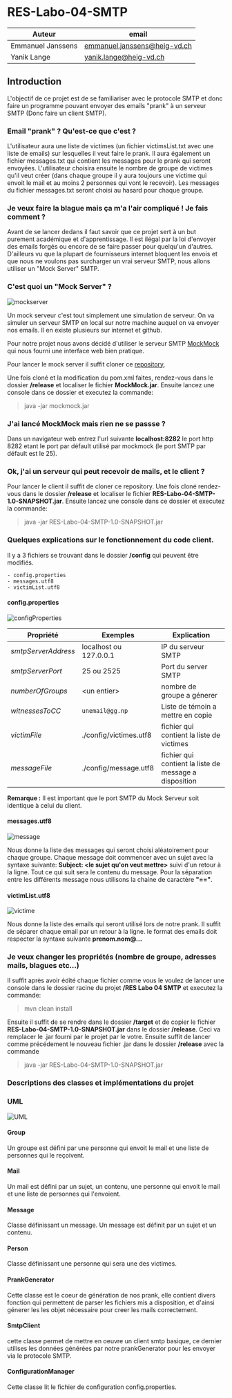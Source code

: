 
# RES-Labo-04-SMTP

|Auteur|email|
|-----------------|--------------|
| Emmanuel Janssens | emmanuel.janssens@heig-vd.ch|
| Yanik Lange | yanik.lange@heig-vd.ch

## Introduction

L'objectif de ce projet est de se familiariser avec le protocole SMTP et donc faire un programme pouvant envoyer des emails "prank" à un serveur SMTP (Donc faire un client SMTP).
 

### Email "prank" ? Qu'est-ce que c'est ?

L'utilisateur aura une liste de victimes (un fichier victimsList.txt avec une liste de emails) sur lesquelles il veut faire le prank. Il aura également un fichier messages.txt qui contient les messages pour le prank qui seront envoyées.
L'utilisateur choisira ensuite le nombre de groupe de victimes qu'il veut créer (dans chaque groupe il y aura toujours une victime qui envoit le mail et au moins 2 personnes qui vont le recevoir). Les messages du fichier messages.txt seront choisi au hasard pour chaque groupe.


### Je veux faire la blague mais ça m'a l'air compliqué ! Je fais comment ?

Avant de se lancer dedans il faut savoir que ce projet sert à un but purement académique et d'apprentissage. Il est ilégal par la loi d'envoyer des emails forgés ou encore de se faire passer pour quelqu'un d'autres. D'ailleurs vu que la plupart de fournisseurs internet bloquent les envois et que nous ne voulons pas surcharger un vrai serveur SMTP, nous allons utiliser un "Mock Server" SMTP.

### C'est quoi un "Mock Server" ?
![mockserver](images/mockmock.PNG)

Un mock serveur c'est tout simplement une simulation de serveur. On va simuler un serveur SMTP en local sur notre machine auquel on va envoyer nos emails.
Il en existe plusieurs sur internet et github. 

Pour notre projet nous avons décidé d'utiliser le serveur SMTP [MockMock](https://github.com/tweakers/MockMock) qui nous fourni une interface web bien pratique.

Pour lancer le mock server il suffit cloner ce [repository](https://github.com/DominiqueComte/MockMock),

Une fois cloné et la modification du pom.xml faites, rendez-vous dans le dossier **/release** et localiser le fichier **MockMock.jar**.
Ensuite lancez une console dans ce dossier et executez la commande:
>java -jar mockmock.jar

### J'ai lancé MockMock mais rien ne se passse ?

Dans un navigateur web entrez l'url suivante **localhost:8282** le port http 8282 etant le port par défault utilisé par mockmock (le port SMTP par défault est le 25).

### Ok, j'ai un serveur qui peut recevoir de mails, et le client ?

Pour lancer le client il suffit de cloner ce repository.
Une fois cloné rendez-vous dans le dossier **/release** et localiser le fichier **RES-Labo-04-SMTP-1.0-SNAPSHOT.jar**.
Ensuite lancez une console dans ce dossier et executez la commande:
>java -jar RES-Labo-04-SMTP-1.0-SNAPSHOT.jar

### Quelques explications sur le fonctionnement du code client.
Il y a 3 fichiers se trouvant dans le dossier **/config** qui peuvent être modifiés.

    - config.properties
    - messages.utf8
    - victimList.utf8


#### config.properties
![configProperties](images/properties.PNG)


|Propriété               |Exemples                          |Explication
|----------------    |-------------------------------|-----------------------------|
|*smtpServerAddress*| localhost ou 127.0.0.1        |  IP du serveur SMTP  |
|*smtpServerPort*   | 25 ou 2525                    |Port du server SMTP |
|*numberOfGroups*   |\<un entier\>                  |nombre de groupe a génerer |
| *witnessesToCC*    | `unemail@gg.np`               |Liste de témoin a mettre en copie|
|*victimFile*|./config/victimes.utf8|fichier qui contient la liste de victimes|
|*messageFile*|./config/message.utf8|fichier qui contient la liste de message a disposition|

**Remarque :** Il est important que le port SMTP du Mock Serveur soit identique à celui du client.


#### messages.utf8
![message](images/message.PNG)

Nous donne la liste des messages qui seront choisi aléatoirement pour chaque groupe.
Chaque message doit commencer avec un sujet avec la syntaxe suivante:  **Subject: <le sujet qu'on veut mettre>** suivi d'un retour à la ligne. Tout ce qui suit sera le contenu du message.
Pour la séparation entre les différents message nous utilisons la chaine de caractère **"=="**.

#### victimList.utf8
![victime](images/victimes.PNG)

Nous donne la liste des emails qui seront utilisé lors de notre prank. Il suffit de séparer chaque email par un retour à la ligne.
le format des emails doit respecter la syntaxe suivante **prenom.nom@...**

### Je veux changer les propriétés (nombre de groupe, adresses mails, blagues etc...)
Il suffit après avoir édité chaque fichier comme vous le voulez de lancer une console dans le dossier racine du projet **/RES Labo 04 SMTP** et executez la commande:
>mvn clean install

Ensuite il suffit de se rendre dans le dossier **/target** et de copier le fichier **RES-Labo-04-SMTP-1.0-SNAPSHOT.jar** dans le dossier **/release**.
Ceci va remplacer le .jar fourni par le projet par le votre.
Ensuite suffit de lancer comme précédement le nouveau fichier .jar dans le dossier **/release** avec la commande
>java -jar RES-Labo-04-SMTP-1.0-SNAPSHOT.jar


### Descriptions des classes et implémentations du projet
### UML
![UML](images/UML.png)

#### Group

Un groupe est défini par une personne qui envoit le mail et une liste de personnes qui le reçoivent.

#### Mail

Un mail est défini par un sujet, un contenu, une personne qui envoit le mail et une liste de personnes qui l'envoient.

#### Message

Classe définissant un message. Un message est définit par un sujet et un contenu.

#### Person

Classe définissant une personne qui sera une des victimes.

#### PrankGenerator

Cette classe est le coeur de génération de nos prank, elle contient divers fonction qui permettent de parser les fichiers
mis a disposition, et d'ainsi génerer les les objet nécessaire pour creer les mails correctement.

#### SmtpClient

cette classe permet de mettre en oeuvre un client smtp basique, ce dernier utilises les données générées par 
notre prankGenerator pour les envoyer via le protocole SMTP.

#### ConfigurationManager

Cette classe lit le fichier de configuration config.properties.
